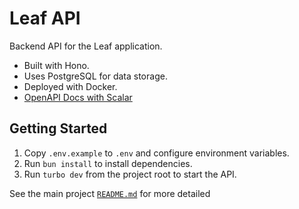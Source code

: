 # Leaf API

Backend API for the Leaf application.

* Built with Hono.
* Uses PostgreSQL for data storage.
* Deployed with Docker.
* [OpenAPI Docs with Scalar](https://api.leaf.gozman.xyz/api/reference)

## Getting Started

1. Copy `.env.example` to `.env` and configure environment variables.
2. Run `bun install` to install dependencies.
3. Run `turbo dev` from the project root to start the API.

See the main project [`README.md`](https://github.com/gozmanthefirst/leaf) for more detailed
